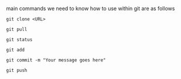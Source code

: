main commands we need to know how to use within git are as follows
```
git clone <URL>

git pull

git status

git add

git commit -m "Your message goes here"

git push
```